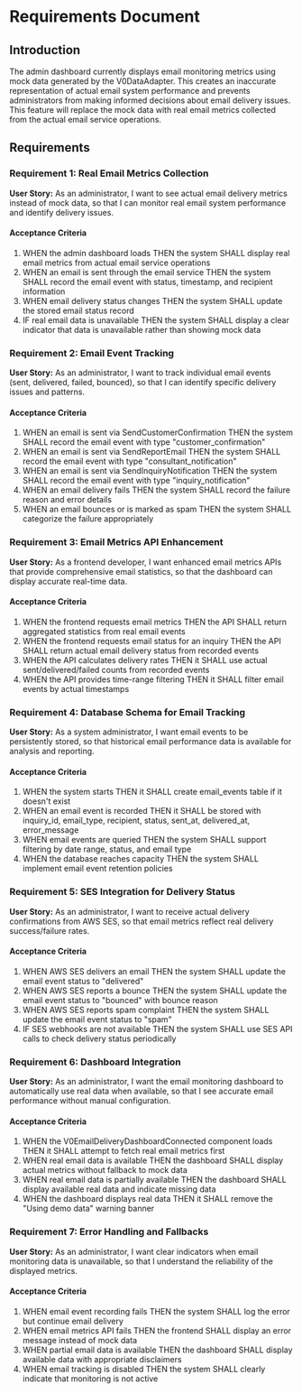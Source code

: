 # Requirements Document

## Introduction

The admin dashboard currently displays email monitoring metrics using mock data generated by the V0DataAdapter. This creates an inaccurate representation of actual email system performance and prevents administrators from making informed decisions about email delivery issues. This feature will replace the mock data with real email metrics collected from the actual email service operations.

## Requirements

### Requirement 1: Real Email Metrics Collection

**User Story:** As an administrator, I want to see actual email delivery metrics instead of mock data, so that I can monitor real email system performance and identify delivery issues.

#### Acceptance Criteria

1. WHEN the admin dashboard loads THEN the system SHALL display real email metrics from actual email service operations
2. WHEN an email is sent through the email service THEN the system SHALL record the email event with status, timestamp, and recipient information
3. WHEN email delivery status changes THEN the system SHALL update the stored email status record
4. IF real email data is unavailable THEN the system SHALL display a clear indicator that data is unavailable rather than showing mock data

### Requirement 2: Email Event Tracking

**User Story:** As an administrator, I want to track individual email events (sent, delivered, failed, bounced), so that I can identify specific delivery issues and patterns.

#### Acceptance Criteria

1. WHEN an email is sent via SendCustomerConfirmation THEN the system SHALL record the email event with type "customer_confirmation"
2. WHEN an email is sent via SendReportEmail THEN the system SHALL record the email event with type "consultant_notification"  
3. WHEN an email is sent via SendInquiryNotification THEN the system SHALL record the email event with type "inquiry_notification"
4. WHEN an email delivery fails THEN the system SHALL record the failure reason and error details
5. WHEN an email bounces or is marked as spam THEN the system SHALL categorize the failure appropriately

### Requirement 3: Email Metrics API Enhancement

**User Story:** As a frontend developer, I want enhanced email metrics APIs that provide comprehensive email statistics, so that the dashboard can display accurate real-time data.

#### Acceptance Criteria

1. WHEN the frontend requests email metrics THEN the API SHALL return aggregated statistics from real email events
2. WHEN the frontend requests email status for an inquiry THEN the API SHALL return actual email delivery status from recorded events
3. WHEN the API calculates delivery rates THEN it SHALL use actual sent/delivered/failed counts from recorded events
4. WHEN the API provides time-range filtering THEN it SHALL filter email events by actual timestamps

### Requirement 4: Database Schema for Email Tracking

**User Story:** As a system administrator, I want email events to be persistently stored, so that historical email performance data is available for analysis and reporting.

#### Acceptance Criteria

1. WHEN the system starts THEN it SHALL create email_events table if it doesn't exist
2. WHEN an email event is recorded THEN it SHALL be stored with inquiry_id, email_type, recipient, status, sent_at, delivered_at, error_message
3. WHEN email events are queried THEN the system SHALL support filtering by date range, status, and email type
4. WHEN the database reaches capacity THEN the system SHALL implement email event retention policies

### Requirement 5: SES Integration for Delivery Status

**User Story:** As an administrator, I want to receive actual delivery confirmations from AWS SES, so that email metrics reflect real delivery success/failure rates.

#### Acceptance Criteria

1. WHEN AWS SES delivers an email THEN the system SHALL update the email event status to "delivered"
2. WHEN AWS SES reports a bounce THEN the system SHALL update the email event status to "bounced" with bounce reason
3. WHEN AWS SES reports spam complaint THEN the system SHALL update the email event status to "spam" 
4. IF SES webhooks are not available THEN the system SHALL use SES API calls to check delivery status periodically

### Requirement 6: Dashboard Integration

**User Story:** As an administrator, I want the email monitoring dashboard to automatically use real data when available, so that I see accurate email performance without manual configuration.

#### Acceptance Criteria

1. WHEN the V0EmailDeliveryDashboardConnected component loads THEN it SHALL attempt to fetch real email metrics first
2. WHEN real email data is available THEN the dashboard SHALL display actual metrics without fallback to mock data
3. WHEN real email data is partially available THEN the dashboard SHALL display available real data and indicate missing data
4. WHEN the dashboard displays real data THEN it SHALL remove the "Using demo data" warning banner

### Requirement 7: Error Handling and Fallbacks

**User Story:** As an administrator, I want clear indicators when email monitoring data is unavailable, so that I understand the reliability of the displayed metrics.

#### Acceptance Criteria

1. WHEN email event recording fails THEN the system SHALL log the error but continue email delivery
2. WHEN email metrics API fails THEN the frontend SHALL display an error message instead of mock data
3. WHEN partial email data is available THEN the dashboard SHALL display available data with appropriate disclaimers
4. WHEN email tracking is disabled THEN the system SHALL clearly indicate that monitoring is not active